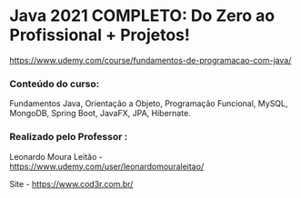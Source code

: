 # Java 2021 COMPLETO: Do Zero ao Profissional + Projetos!

https://www.udemy.com/course/fundamentos-de-programacao-com-java/

### Conteúdo do curso:

Fundamentos Java, Orientação a Objeto, Programação Funcional, MySQL, MongoDB, Spring Boot, JavaFX, JPA, Hibernate.

### Realizado pelo Professor :
Leonardo Moura Leitão - https://www.udemy.com/user/leonardomouraleitao/

Site - https://www.cod3r.com.br/
